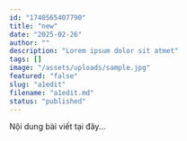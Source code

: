 ```yaml
---
id: "1740565407790"
title: "new"
date: "2025-02-26"
author: ""
description: "Lorem ipsum dolor sit atmet"
tags: []
image: "/assets/uploads/sample.jpg"
featured: "false"
slug: "a1edit"
filename: "a1edit.md"
status: "published"
---
```

Nội dung bài viết tại đây...